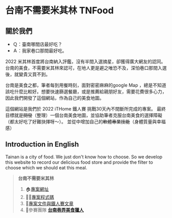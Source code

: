 # 台南不需要米其林 TNFood

## 關於我們

- Ｑ：臺南哪間店最好吃？
- Ａ：我家巷口那間最好吃。

2022 米其林首度將台南納入評鑑，沒有半間入選摘星，卻獲得廣大網友的認同。台南的美食，不需要米其林來認可，在地人更是避之唯恐不及，深怕巷口那間入選後，就變貴又買不到。

台南是美食之都，筆者每到用餐時刻，面對密密麻麻的google Map ，總是不知道該吃什麼比較好。想要快速篩選餐廳，或是推薦給親朋好友，需要花費很多心力，因此我們開發了這個網站，作為自己的美食地圖。

這個網站是我們於 2022 iTHome 鐵人賽 挑戰30天內不間斷所完成的專案。 最終目標就是~~開發~~（整理）一個台南美食地圖，並協助筆者克服台南美食的選擇障礙（都太好吃了好難抉擇呀～）。 並從中增加自己的~~軟體專業技能~~（身體質量與幸福感）

## Introduction in English 
Tainan is a city of food. We just don't know how to choose. So we develop this website to record our delicious food store and provide the filter to choose which we should eat this meal.


> **台南不需要米其林**
> 
> 1. 🏠[專案網址](https://tnfood.pythonanywhere.com/food/)
> 2. 🧑‍💻[專案程式碼](https://github.com/yen900611/TNFood_DJ) 
> 3. 📁[專案文件與鐵人賽文章](https://github.com/yen900611/TNFood)
> 4. 👥參賽團隊 ****[台南巷弄美食獵人](https://ithelp.ithome.com.tw/2022ironman/signup/team/256)****
